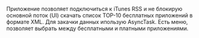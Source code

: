 Приложение позволяет подключиться к iTunes RSS и не блокирую основной поток (UI) скачать список TOP-10 бесплатных приложений в формате XML.
Для закачки данных ипользую AsyncTask.
Есть меню, позволяет выбрать между бесплатными и платными приложениями.
